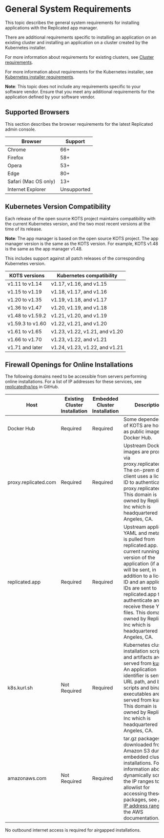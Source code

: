 # General System Requirements

This topic describes the general system requirements for installing applications with the Replicated app manager.

There are additional requirements specific to installing an application on an existing cluster and installing an application on a cluster created by the Kubernetes installer.

For more information about requirements for existing clusters, see [Cluster requirements](installing-existing-cluster-requirements).

For more information about requirements for the Kubernetes installer, see [Kubernetes installer requirements](installing-embedded-cluster-requirements).

**Note**: This topic does not include any requirements specific to your software vendor. Ensure that you meet any additional requirements for the application defined by your software vendor.

## Supported Browsers

This section describes the browser requirements for the latest Replicated admin console.

| Browser              | Support     |
|----------------------|-------------|
| Chrome               | 66+         |
| Firefox              | 58+         |
| Opera                | 53+         |
| Edge                 | 80+         |
| Safari (Mac OS only) | 13+         |
| Internet Explorer    | Unsupported |

## Kubernetes Version Compatibility

Each release of the open source KOTS project maintains compatibility with the current Kubernetes version, and the two most recent versions at the time of its release.

**Note**: The app manager is based on the open source KOTS project. The app manager version is the same as the KOTS version. For example, KOTS v1.48 is the same as the app manager v1.48.

This includes support against all patch releases of the corresponding Kubernetes version.

| KOTS versions   | Kubernetes compatibility |
|-----------------|---------------------------|
| v1.11 to v1.14  | v1.17, v1.16, and v1.15   |
| v1.15 to v1.19  | v1.18, v1.17, and v1.16   |
| v1.20 to v1.35  | v1.19, v1.18, and v1.17   |
| v1.36 to v1.47  | v1.20, v1.19, and v1.18   |
| v1.48 to v1.59.2 | v1.21, v1.20, and v1.19   |
| v1.59.3 to v1.60 | v1.22, v1.21, and v1.20   |
| v1.61 to v1.65 | v1.23, v1.22, v1.21, and v1.20|
| v1.66 to v1.70 | v1.23, v1.22, and v1.21   |
| v1.71 and later | v1.24, v1.23, v1.22, and v1.21   |

## Firewall Openings for Online Installations

The following domains need to be accessible from servers performing online installations.
For a list of IP addresses for these services, see [replicatedhq/ips](https://github.com/replicatedhq/ips/blob/master/ip_addresses.json) in GitHub.

| Host                 | Existing Cluster Installation | Embedded Cluster Installation | Description                                                                                                                                                                                                                                                                                                                                                |
|----------------------|-------------------------------|-------------------------------|------------------------------------------------------------------------------------------------------------------------------------------------------------------------------------------------------------------------------------------------------------------------------------------------------------------------------------------------------------|
| Docker Hub           | Required                      | Required                      | Some dependencies of KOTS are hosted as public images in Docker Hub.                                                                                                                                                                                                                                                                                       |
| proxy.replicated.com | Required                      | Required                      | Upstream Docker images are proxied via proxy.replicated.com. The on-prem docker client uses a license ID to authenticate to proxy.replicated.com. This domain is owned by Replicated, Inc which is headquartered in Los Angeles, CA.                                                                                                                       |
| replicated.app       | Required                      | Required                      | Upstream application YAML and metadata is pulled from replicated.app. The current running version of the application (if any) will be sent, in addition to a license ID and an application IDs are sent to replicated.app to authenticate and receive these YAML files. This domain is owned by Replicated, Inc which is headquartered in Los Angeles, CA. |
| k8s.kurl.sh          | Not Required                  | Required                      | Kubernetes cluster installation scripts and artifacts are served from [kurl.sh](https://kurl.sh). An application identifier is sent in a URL path, and bash scripts and binary executables are served from kurl.sh. This domain is owned by Replicated, Inc which is headquartered in Los Angeles, CA.                                                     |
| amazonaws.com        | Not Required                  | Required                      | tar.gz packages are downloaded from Amazon S3 during embedded cluster installations. For information about dynamically scraping the IP ranges to allowlist for accessing these packages, see [AWS IP address ranges](https://docs.aws.amazon.com/general/latest/gr/aws-ip-ranges.html#aws-ip-download) in the AWS documentation.                                                         |

No outbound internet access is required for airgapped installations.
